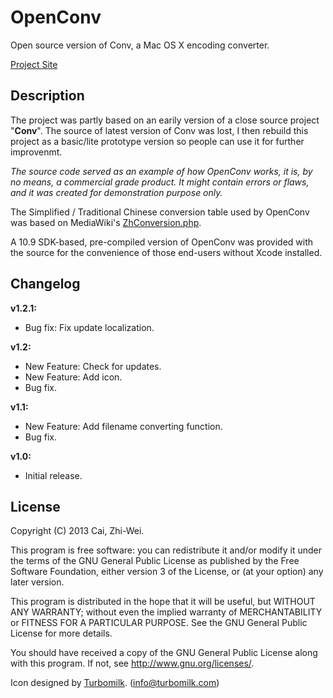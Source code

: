 OpenConv
========

Open source version of Conv, a Mac OS X encoding converter.

[Project Site](https://github.com/x43x61x69/OpenConv)


Description
-----------

The project was partly based on an earily version of a close source project "**Conv**". The source of latest version of Conv was lost, I then rebuild this project as a basic/lite prototype version so people can use it for further improvenmt.

*The source code served as an example of how OpenConv works, it is, by no means, a commercial grade product. It might contain errors or flaws, and it was created for demonstration purpose only.*

The Simplified / Traditional Chinese conversion table used by OpenConv was based on MediaWiki's [ZhConversion.php](https://doc.wikimedia.org/mediawiki-core/master/php/html/ZhConversion_8php_source.html).

A 10.9 SDK-based, pre-compiled version of OpenConv was provided with the source for the convenience of those end-users without Xcode installed.


Changelog
---------

**v1.2.1:**

* Bug fix: Fix update localization.

**v1.2:**

* New Feature: Check for updates.
* New Feature: Add icon.
* Bug fix.

**v1.1:**

* New Feature: Add filename converting function.
* Bug fix.

**v1.0:**

* Initial release.


License
-------

Copyright (C) 2013  Cai, Zhi-Wei.

This program is free software: you can redistribute it and/or modify
it under the terms of the GNU General Public License as published by
the Free Software Foundation, either version 3 of the License, or
(at your option) any later version.

This program is distributed in the hope that it will be useful,
but WITHOUT ANY WARRANTY; without even the implied warranty of
MERCHANTABILITY or FITNESS FOR A PARTICULAR PURPOSE.  See the
GNU General Public License for more details.

You should have received a copy of the GNU General Public License
along with this program. If not, see <http://www.gnu.org/licenses/>.

Icon designed by [Turbomilk](http://www.turbomilk.com). (info@turbomilk.com)